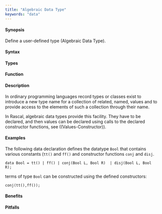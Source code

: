 ```yaml
---
title: "Algebraic Data Type"
keywords: "data"
---
```



#### Synopsis

Define a user-defined type (Algebraic Data Type).

#### Syntax

#### Types

#### Function

#### Description

In ordinary programming languages record types or classes exist to introduce a new type name for a collection of related, 
named, values and to provide access to the elements of such a collection through their name. 

In Rascal, algebraic data types provide this facility. They have to be declared, and
then values can be declared using calls to the declared constructor functions,
see ((Values-Constructor)).

#### Examples

The following data declaration defines the datatype `Bool` that contains various constants (`tt()` and `ff()`
and constructor functions `conj` and `disj`.
```rascal-shell,continue
data Bool = tt() | ff() | conj(Bool L, Bool R)  | disj(Bool L, Bool R);
```
terms of type `Bool` can be constructed using the defined constructors:
```rascal-shell,continue
conj(tt(),ff());
```

#### Benefits

#### Pitfalls

